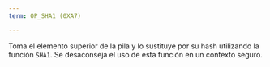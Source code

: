```yaml
---
term: OP_SHA1 (0XA7)

---
```

Toma el elemento superior de la pila y lo sustituye por su hash utilizando la función `SHA1`. Se desaconseja el uso de esta función en un contexto seguro.